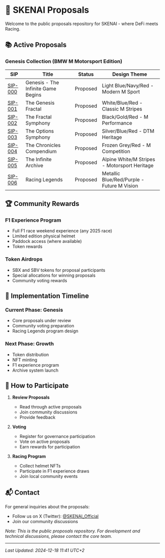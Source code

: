 # 🏁 SKENAI Proposals

Welcome to the public proposals repository for SKENAI - where DeFi meets Racing.

## 📚 Active Proposals

### Genesis Collection (BMW M Motorsport Edition)

| SIP | Title | Status | Design Theme |
|-----|--------|--------|--------------|
| [SIP-000](./000_genesis_whitelist.md) | Genesis - The Infinite Game Begins | Proposed | Light Blue/Navy/Red - Modern M Sport |
| [SIP-001](./001_sbx_genesis_distribution.md) | The Genesis Fractal | Proposed | White/Blue/Red - Classic M Stripes |
| [SIP-002](./002_sbx_tokenomics.md) | The Fractal Symphony | Proposed | Black/Gold/Red - M Performance |
| [SIP-003](./003_options_trading_integration.md) | The Options Symphony | Proposed | Silver/Blue/Red - DTM Heritage |
| [SIP-004](./004_compendium_chronicles.md) | The Chronicles Compendium | Proposed | Frozen Grey/Red - M Competition |
| [SIP-005](./005_infinite_archive.md) | The Infinite Archive | Proposed | Alpine White/M Stripes - Motorsport Heritage |
| [SIP-006](./006_racing_legends.md) | Racing Legends | Proposed | Metallic Blue/Red/Purple - Future M Vision |

## 🏆 Community Rewards

### F1 Experience Program
- Full F1 race weekend experience (any 2025 race)
- Limited edition physical helmet
- Paddock access (where available)
- Token rewards

### Token Airdrops
- SBX and SBV tokens for proposal participants
- Special allocations for winning proposals
- Community voting rewards

## 📅 Implementation Timeline

### Current Phase: Genesis
- Core proposals under review
- Community voting preparation
- Racing Legends program design

### Next Phase: Growth
- Token distribution
- NFT minting
- F1 experience program
- Archive system launch

## 🤝 How to Participate

1. **Review Proposals**
   - Read through active proposals
   - Join community discussions
   - Provide feedback

2. **Voting**
   - Register for governance participation
   - Vote on active proposals
   - Earn rewards for participation

3. **Racing Program**
   - Collect helmet NFTs
   - Participate in F1 experience draws
   - Join local community events

## 📬 Contact

For general inquiries about the proposals:
- Follow us on X (Twitter): [@SKENAI_Official](https://twitter.com/SKENAI_Official)
- Join our community discussions

*Note: This is the public proposals repository. For development and technical discussions, please contact the core team.*

---

*Last Updated: 2024-12-18 11:41 UTC+2*
